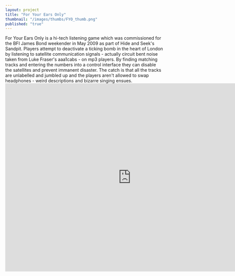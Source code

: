 ```yaml
---
layout: project
title: "For Your Ears Only"
thumbnail: "/images/thumbs/FYO_thumb.png"
published: "true"
---
```

<div class="projectIntro">
For Your Ears Only is a hi-tech listening game which was commissioned for the BFI James Bond weekender in May 2009 as part of Hide and Seek's Sandpit. Players attempt to deactivate a ticking bomb in the heart of London by listening to satellite communication signals - actually circuit bent noise taken from Luke Fraser's aaa1cabs - on mp3 players. By finding matching tracks and entering the numbers into a control interface they can disable the satellites and prevent immanent disaster. The catch is that all the tracks are unlabelled and jumbled up and the players aren't allowed to swap headphones - weird descriptions and bizarre singing ensues.
</div>

<div class="projectImages">
<iframe src="http://player.vimeo.com/video/9932446?title=0&amp;byline=0&amp;portrait=0&amp;badge=0" width="800" height="600" frameborder="0" webkitAllowFullScreen mozallowfullscreen allowFullScreen></iframe>
</div>
